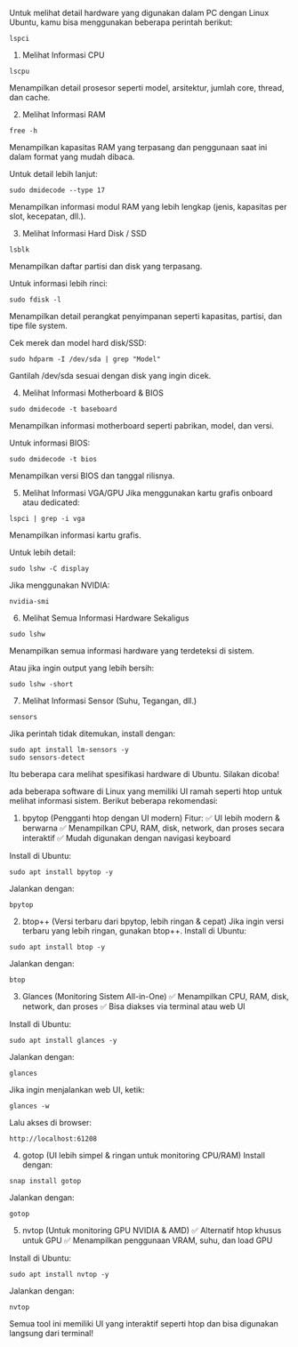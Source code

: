 Untuk melihat detail hardware yang digunakan dalam PC dengan Linux Ubuntu, kamu bisa menggunakan beberapa perintah berikut:
```
lspci
```

1. Melihat Informasi CPU
```
lscpu
```
Menampilkan detail prosesor seperti model, arsitektur, jumlah core, thread, dan cache.

2. Melihat Informasi RAM
```
free -h
```
Menampilkan kapasitas RAM yang terpasang dan penggunaan saat ini dalam format yang mudah dibaca.

Untuk detail lebih lanjut:

```
sudo dmidecode --type 17
```
Menampilkan informasi modul RAM yang lebih lengkap (jenis, kapasitas per slot, kecepatan, dll.).

3. Melihat Informasi Hard Disk / SSD
```
lsblk
```
Menampilkan daftar partisi dan disk yang terpasang.

Untuk informasi lebih rinci:

```
sudo fdisk -l
```
Menampilkan detail perangkat penyimpanan seperti kapasitas, partisi, dan tipe file system.

Cek merek dan model hard disk/SSD:

```
sudo hdparm -I /dev/sda | grep "Model"
```
Gantilah /dev/sda sesuai dengan disk yang ingin dicek.

4. Melihat Informasi Motherboard & BIOS
```
sudo dmidecode -t baseboard
```
Menampilkan informasi motherboard seperti pabrikan, model, dan versi.

Untuk informasi BIOS:

```
sudo dmidecode -t bios
```
Menampilkan versi BIOS dan tanggal rilisnya.

5. Melihat Informasi VGA/GPU
Jika menggunakan kartu grafis onboard atau dedicated:

```
lspci | grep -i vga
```
Menampilkan informasi kartu grafis.

Untuk lebih detail:

```
sudo lshw -C display
```
Jika menggunakan NVIDIA:

```
nvidia-smi
```
6. Melihat Semua Informasi Hardware Sekaligus
```
sudo lshw
```
Menampilkan semua informasi hardware yang terdeteksi di sistem.

Atau jika ingin output yang lebih bersih:

```
sudo lshw -short
```
7. Melihat Informasi Sensor (Suhu, Tegangan, dll.)
```
sensors
```
Jika perintah tidak ditemukan, install dengan:

```
sudo apt install lm-sensors -y
sudo sensors-detect
```
Itu beberapa cara melihat spesifikasi hardware di Ubuntu. Silakan dicoba!

ada beberapa software di Linux yang memiliki UI ramah seperti htop untuk melihat informasi sistem. Berikut beberapa rekomendasi:

1. bpytop (Pengganti htop dengan UI modern)
Fitur:
✅ UI lebih modern & berwarna
✅ Menampilkan CPU, RAM, disk, network, dan proses secara interaktif
✅ Mudah digunakan dengan navigasi keyboard

Install di Ubuntu:

```
sudo apt install bpytop -y
```
Jalankan dengan:

```
bpytop
```
2. btop++ (Versi terbaru dari bpytop, lebih ringan & cepat)
Jika ingin versi terbaru yang lebih ringan, gunakan btop++.
Install di Ubuntu:

```
sudo apt install btop -y
```
Jalankan dengan:

```
btop
```
3. Glances (Monitoring Sistem All-in-One)
✅ Menampilkan CPU, RAM, disk, network, dan proses
✅ Bisa diakses via terminal atau web UI

Install di Ubuntu:

```
sudo apt install glances -y
```
Jalankan dengan:

```
glances
```
Jika ingin menjalankan web UI, ketik:

```
glances -w
```
Lalu akses di browser:

```
http://localhost:61208
```
4. gotop (UI lebih simpel & ringan untuk monitoring CPU/RAM)
Install dengan:

```
snap install gotop
```
Jalankan dengan:

```
gotop
```
5. nvtop (Untuk monitoring GPU NVIDIA & AMD)
✅ Alternatif htop khusus untuk GPU
✅ Menampilkan penggunaan VRAM, suhu, dan load GPU

Install di Ubuntu:

```
sudo apt install nvtop -y
```
Jalankan dengan:

```
nvtop
```
Semua tool ini memiliki UI yang interaktif seperti htop dan bisa digunakan langsung dari terminal!
